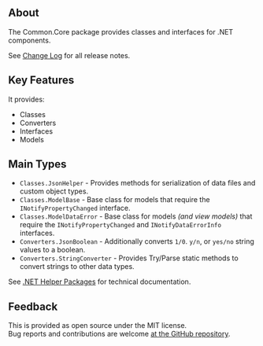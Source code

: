 ## About
The Common.Core package provides classes and interfaces for .NET components.

See [Change Log](https://github.com/KevinDHeath/NuGetPackages/blob/main/src/Common/Core/README.md) for all release notes.

## Key Features
It provides:
- Classes
- Converters
- Interfaces
- Models

## Main Types
- `Classes.JsonHelper` - Provides methods for serialization of data files and custom object types.
- `Classes.ModelBase` - Base class for models that require the `INotifyPropertyChanged` interface.
- `Classes.ModelDataError` - Base class for models _(and view models)_ that require the `INotifyPropertyChanged` and `INotifyDataErrorInfo` interfaces.
- `Converters.JsonBoolean` - Additionally converts `1/0`. `y/n`, or `yes/no` string values to a boolean.
- `Converters.StringConverter` - Provides Try/Parse static methods to convert strings to other data types.

See [.NET Helper Packages](https://kevindheath.github.io/nuget/html/R_Project_NuGetPackages.htm) for technical documentation.

## Feedback
This is provided as open source under the MIT license.\
Bug reports and contributions are welcome [at the GitHub repository](https://github.com/KevinDHeath/NuGetPackages).